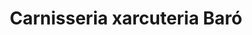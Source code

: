 ---
title: "Carnisseria xarcuteria Baró"
url: /sanauja/carnisseria-xarcuteria-baro/
shop: carnicero
---